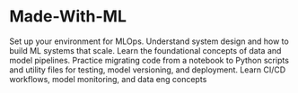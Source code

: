 # Made-With-ML
Set up your environment for MLOps. Understand system design and how to build ML systems that scale.  Learn the foundational concepts of data and model pipelines. Practice migrating code from a notebook to Python scripts and utility files for testing, model versioning, and deployment. Learn CI/CD workflows, model monitoring, and data eng concepts 
